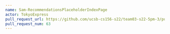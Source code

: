 ```yaml
---
name: Sam-RecommendationsPlaceholderIndexPage
actor: TokyoExpress
pull_request_url: https://github.com/ucsb-cs156-s22/team03-s22-5pm-3/pull/63
pull_request_num: 63
---
```

